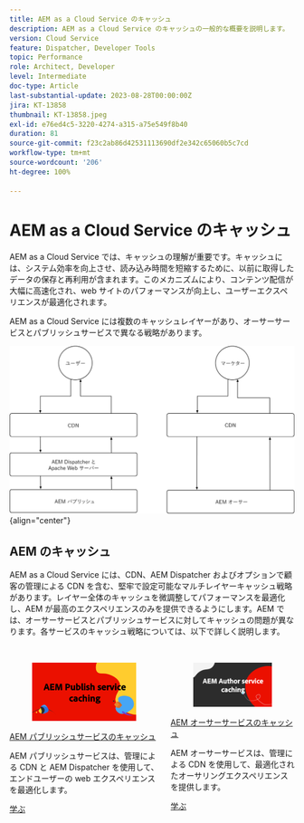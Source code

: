```yaml
---
title: AEM as a Cloud Service のキャッシュ
description: AEM as a Cloud Service のキャッシュの一般的な概要を説明します。
version: Cloud Service
feature: Dispatcher, Developer Tools
topic: Performance
role: Architect, Developer
level: Intermediate
doc-type: Article
last-substantial-update: 2023-08-28T00:00:00Z
jira: KT-13858
thumbnail: KT-13858.jpeg
exl-id: e76ed4c5-3220-4274-a315-a75e549f8b40
duration: 81
source-git-commit: f23c2ab86d42531113690df2e342c65060b5c7cd
workflow-type: tm+mt
source-wordcount: '206'
ht-degree: 100%

---
```


# AEM as a Cloud Service のキャッシュ

AEM as a Cloud Service では、キャッシュの理解が重要です。キャッシュには、システム効率を向上させ、読み込み時間を短縮するために、以前に取得したデータの保存と再利用が含まれます。このメカニズムにより、コンテンツ配信が大幅に高速化され、web サイトのパフォーマンスが向上し、ユーザーエクスペリエンスが最適化されます。

AEM as a Cloud Service には複数のキャッシュレイヤーがあり、オーサーサービスとパブリッシュサービスで異なる戦略があります。

![AEM as a Cloud Service のキャッシュの概要](./assets/overview/all.png){align="center"}

## AEM のキャッシュ

AEM as a Cloud Service には、CDN、AEM Dispatcher およびオプションで顧客の管理による CDN を含む、堅牢で設定可能なマルチレイヤーキャッシュ戦略があります。レイヤー全体のキャッシュを微調整してパフォーマンスを最適化し、AEM が最高のエクスペリエンスのみを提供できるようにします。AEM では、オーサーサービスとパブリッシュサービスに対してキャッシュの問題が異なります。各サービスのキャッシュ戦略については、以下で詳しく説明します。


<div class="columns is-multiline" style="margin-top: 2rem">
    <div class="column is-half-tablet is-half-desktop is-half-widescreen" aria-label="AEM Publish service caching">
    <div class="card is-padded-small is-padded-big-mobile" style="height: 100%">
        <div class="card-image">
          <figure class="image is-16by9">
            <a href="./publish.md" title="AEM パブリッシュサービス" tabindex="-1">
              <img class="is-bordered-r-small" src="./assets/overview/publish-card.png" alt="AEM パブリッシュサービスのキャッシュ">
            </a>
          </figure>
        </div>
        <div class="card-content is-padded-small">
          <div class="content">
            <p class="headline is-size-6 has-text-weight-bold"><a href="./publish.md" title="AEM パブリッシュサービスのキャッシュ">AEM パブリッシュサービスのキャッシュ</a></p>
            <p class="is-size-6">AEM パブリッシュサービスは、管理による CDN と AEM Dispatcher を使用して、エンドユーザーの web エクスペリエンスを最適化します。</p>
            <a href="./publish.md" class="spectrum-Button spectrum-Button--outline spectrum-Button--primary spectrum-Button--sizeM">
 <span class="spectrum-Button-label has-no-wrap has-text-weight-bold">学ぶ</span>
 </a>
          </div>
        </div>
      </div>
    </div>
    <div class="column is-half-tablet is-half-desktop is-half-widescreen" aria-label="AEM Author service caching">
        <div class="card is-padded-small is-padded-big-mobile" style="height: 100%">
            <div class="card-image">
            <figure class="image is-16by9">
                <a href="./author.md" title="AEM オーサーサービスのキャッシュ" tabindex="-1">
                <img class="is-bordered-r-small" src="./assets/overview/author-card.png" alt="AEM オーサーサービスのキャッシュ">
                </a>
            </figure>
            </div>
            <div class="card-content is-padded-small">
            <div class="content">
                <p class="headline is-size-6 has-text-weight-bold"><a href="./author.md" title="AEM オーサーサービスのキャッシュ">AEM オーサーサービスのキャッシュ</a></p>
                <p class="is-size-6">AEM オーサーサービスは、管理による CDN を使用して、最適化されたオーサリングエクスペリエンスを提供します。</p>
                <a href="./author.md" class="spectrum-Button spectrum-Button--outline spectrum-Button--primary spectrum-Button--sizeM">
 <span class="spectrum-Button-label has-no-wrap has-text-weight-bold">学ぶ</span>
 </a>
            </div>
            </div>
        </div>
    </div>
</div>
